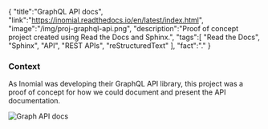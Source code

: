 {
    "title":"GraphQL API docs",
    "link":"https://inomial.readthedocs.io/en/latest/index.html",
    "image":"/img/proj-graphql-api.png",
    "description":"Proof of concept project created using Read the Docs and Sphinx.",
    "tags":[
          "Read the Docs",
          "Sphinx",
          "API",
          "REST APIs",
          "reStructuredText"
        ],
    "fact":"."
}

### Context

As Inomial was developing their GraphQL API library, this project was a proof of concept for how we could document and present the API documentation. 

![Graph API docs](/img/proj-graphql-api-account.png)